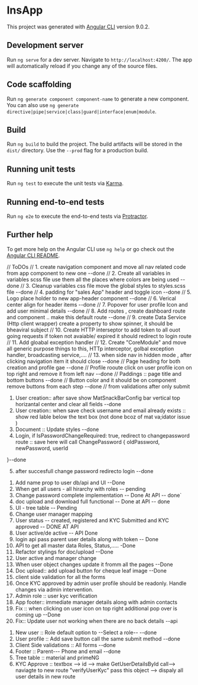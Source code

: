# InsApp

This project was generated with [Angular CLI](https://github.com/angular/angular-cli) version 9.0.2.

## Development server

Run `ng serve` for a dev server. Navigate to `http://localhost:4200/`. The app will automatically reload if you change any of the source files.

## Code scaffolding

Run `ng generate component component-name` to generate a new component. You can also use `ng generate directive|pipe|service|class|guard|interface|enum|module`.

## Build

Run `ng build` to build the project. The build artifacts will be stored in the `dist/` directory. Use the `--prod` flag for a production build.

## Running unit tests

Run `ng test` to execute the unit tests via [Karma](https://karma-runner.github.io).

## Running end-to-end tests

Run `ng e2e` to execute the end-to-end tests via [Protractor](http://www.protractortest.org/).

## Further help

To get more help on the Angular CLI use `ng help` or go check out the [Angular CLI README](https://github.com/angular/angular-cli/blob/master/README.md).

// ToDOs
// 1. create navigation component and move all nav related code from app component to new one --done
// 2. Create all variables in variables scss file use them all the places where colors are being used --done
// 3. Cleanup variables css file move the global styles to styles.scss file --done
// 4. padding for "sales App" header and toggle icon --done
// 5. Logo place holder to new app-header component --done
// 6. Verical center align for header items --done
// 7. Popover for user profile Icon and add user minimal details --done
// 8. Add routes , create dashboard route and component .. make this default route --done
// 9. create Data Service (Http client wrapper) create a property to show spinner, it should be bheaviral subject
// 10. Create HTTP interseptor to add token to all ouot going requests if token not avaiable/ expired it should redirect to login route
// 11. Add gloabal exception handler
// 12. Create "CoreModule" and move all generic purpose things to this, HTTp interceptor, golbal exception handler, broadcasting service,....
// 13. when side nav in hidden mode , after clicking navigation item it should close --done
// Page heading for both creation and profile gae --done
// Profile rooute click on user profile icon on top right and remove it from left nav --done
// Paddings :: page title and bottom buttons --done
// Button color and it should be on component remove buttons from each step --done
// from validations after only submit

1. User creation:: after save show MatSnackBarConfig bar vertical top horizantal center and clear all fields --done
2. User creation:: when save check username and email already exists :: show red lable below the text box (not done bcoz of mat va;idator issue )
3. Document :: Update styles --done
4. Login, if IsPasswordChangeRequired: true, redirect to changepassword route :: save here will call ChangePassword {
   oldPassword,
   newPassword,
   userId

}--done

5. after succesfull change password redirecto login --done

1) Add name prop to user db/api and UI --Done
2) When get all users - all hirarchy with roles -- pending
3) Change password complete implementation -- Done At API -- done`
4) doc upload and download full functional -- Done at API -- done
5) UI - tree table -- Pending
6) Change user manager mapping
7) User status -- created, registered and KYC Submitted and KYC approved -- DONE AT API
8) User active/de active -- API Done
9) login api pass parent user details along with token -- Done
10) API to get all master data Roles, Status,..... -Done
11) Refactor stylings for doc/upload --Done
12) User active and manager change
13) When user object changes update it fromm all the pages --Done
14) Doc upload:: add upload button for cheque leaf image --Done
15) client side validation for all the forms
16) Once KYC approved by admin user profile should be readonly. Handle changes via admin intervention.
17) Admin role :: user kyc verification
18) App footer:: immediate manager details along with admin contacts
19) Fix :: when clicking on user icon on top right additional pop over is coming up --Done
20) Fix:: Update user not working when there are no back details --api

1. New user :: Role default option to --Select a role-- --done
2. User profile :: Add save button call the same submit method --done
3. Client Side validations :: All forms --done
4. Footer :: Parent--- Phone and email --done
5. Tree table :: material and primeNG
6. KYC Approve :: textbox --> id --> make GetUserDetailsById call--> naviagte to new route "verifyUserKyc" pass this object --> dispaly all user details in new route
